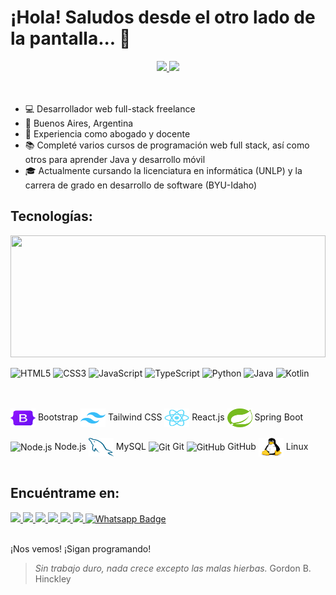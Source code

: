# ¡Hola! Saludos desde el otro lado de la pantalla... 👋

<div align="center">
  <a href="https://github.com/antariex">
    <img height="195em" src="https://github-readme-stats.vercel.app/api?username=antariex&show_icons=true&theme=dracula&include_all_commits=true&count_private=true"/>
  </a>
  <a href="https://github.com/anuraghazra/github-readme-stats">
    <img src="https://github-readme-streak-stats.herokuapp.com/?user=antariex&theme=dracula&hide_border=false"/>
  </a>
</div>

<br>
<br>

- 💻  Desarrollador web full-stack freelance
- :round_pushpin:  Buenos Aires, Argentina
- :briefcase:  Experiencia como abogado y docente
- :books:  Completé varios cursos de programación web full stack, así como otros para aprender Java y desarrollo móvil
- :mortar_board:  Actualmente cursando la licenciatura en informática (UNLP) y la carrera de grado en desarrollo de software (BYU-Idaho) 

## Tecnologías:

<img height="195em" width="100%" src="https://github-readme-stats.vercel.app/api/top-langs/?username=antariex&layout=compact&langs_count=8&theme=dracula"/>


![HTML5](https://img.shields.io/badge/html5-%23E34F26.svg?style=for-the-badge&logo=html5&logoColor=white)
![CSS3](https://img.shields.io/badge/css3-%231572B6.svg?style=for-the-badge&logo=css3&logoColor=white)
![JavaScript](https://img.shields.io/badge/javascript-%23323330.svg?style=for-the-badge&logo=javascript&logoColor=%23F7DF1E)
![TypeScript](https://img.shields.io/badge/typescript-%23007ACC.svg?style=for-the-badge&logo=typescript&logoColor=white)
![Python](https://img.shields.io/badge/python-%23007ACC.svg?style=for-the-badge&logo=python&logoColor=white)
![Java](https://img.shields.io/badge/java-%23ED8B00.svg?style=for-the-badge&logo=openjdk&logoColor=white)
![Kotlin](https://img.shields.io/badge/kotlin-%237F52FF.svg?style=for-the-badge&logo=kotlin&logoColor=white)

<br><br>
<img align="center" alt="Bootstrap" height="30" width="40" src="https://raw.githubusercontent.com/devicons/devicon/master/icons/bootstrap/bootstrap-original.svg"> Bootstrap
<img align="center" alt="Tailwind CSS" height="30" width="40" src="https://raw.githubusercontent.com/devicons/devicon/master/icons/tailwindcss/tailwindcss-plain.svg"> Tailwind CSS
<img align="center" alt="React.js" height="30" width="40" src="https://raw.githubusercontent.com/devicons/devicon/master/icons/react/react-original.svg"> React.js
<img align="center" alt="Spring Boot" height="30" width="40" src="https://raw.githubusercontent.com/devicons/devicon/master/icons/spring/spring-original.svg"> Spring Boot
<br><br>
<img align="center" alt="Node.js" height="30" width="40" src="https://upload.wikimedia.org/wikipedia/commons/thumb/d/d9/Node.js_logo.svg/120px-Node.js_logo.svg.png?20170401104355"> Node.js
<img align="center" alt="MySQL" height="30" width="40" src="https://raw.githubusercontent.com/devicons/devicon/master/icons/mysql/mysql-original.svg"> MySQL
<img align="center" alt="Git" height="30" width="40" src="https://raw.githubusercontent.com/jmnote/z-icons/master/svg/git.svg"> Git
<img align="center" alt="GitHub" height="30" width="40" src="https://raw.githubusercontent.com/jmnote/z-icons/master/svg/github.svg"> GitHub
<img align="center" alt="Linux" height="30" width="40" src="https://raw.githubusercontent.com/devicons/devicon/master/icons/linux/linux-original.svg"> Linux
<br><br>

## Encuéntrame en:

<a href="https://linktr.ee/antariex" target="_blank">
  <img src="https://img.shields.io/badge/-LinkTree-%08d474?style=for-the-badge&logo=LinkTree&logoColor=white" target="_blank">
</a> 
<a href="https://www.linkedin.com/in/arielantequiera/" target="_blank">
  <img src="https://img.shields.io/badge/-LinkedIn-%230077B5?style=for-the-badge&logo=linkedin&logoColor=white" target="_blank">
</a>
<a href="https://twitter.com/antariex" target="_blank">
  <img src="https://img.shields.io/badge/Twitter-1DA1F2?style=for-the-badge&logo=twitter&logoColor=white" target="_blank">
</a>
<a href="https://www.facebook.com/arielantequiera/" target="_blank">
  <img src="https://img.shields.io/badge/Facebook-1877F2?style=for-the-badge&logo=facebook&logoColor=white" target="_blank">
</a>
<a href="https://www.instagram.com/antariex/" target="_blank">
  <img src="https://img.shields.io/badge/-Instagram-%23E4405F?style=for-the-badge&logo=instagram&logoColor=white" target="_blank">
</a>
<a href="mailto:arielantequiera@gmail.com">
  <img src="https://img.shields.io/badge/Gmail-D14836?style=for-the-badge&logo=gmail&logoColor=white" target="_blank">
</a>
<a href="https://api.whatsapp.com/send?phone=5491135834708&amp;text=Hola%20Ariel!" rel="nofollow">
  <img src="https://camo.githubusercontent.com/b4a83ae7eb4418cdd53568a6f4ad49f289aeaaadfbdcaae236be43f380233fc1/68747470733a2f2f696d672e736869656c64732e696f2f62616467652f57686174734170702d3235443336363f7374796c653d666f722d7468652d6261646765266c6f676f3d7768617473617070266c6f676f436f6c6f723d7768697465266c696e6b3d68747470733a2f2f6170692e77686174736170702e636f6d2f73656e643f70686f6e653d3535313139353630393236323826746578743d4f6c2543332541312125323056696e6963697573" alt="Whatsapp Badge" data-canonical-src="https://img.shields.io/badge/WhatsApp-25D366?style=for-the-badge&amp;logo=whatsapp&amp;logoColor=white&amp;link=https://api.whatsapp.com/send?phone=5491135834708&amp;text=Hola%20Ariel!" style="max-width: 100%;">
</a>

<br>
<br>

¡Nos vemos!
¡Sigan programando!
> *Sin trabajo duro, nada crece excepto las malas hierbas.* Gordon B. Hinckley
